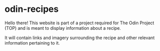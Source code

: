 # odin-recipes

Hello there! This website is part of a project required for The Odin Project
(TOP) and is meant to display information about a recipe.

It will contain links and imagery surrounding the recipe and other relevant
information pertaining to it.